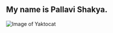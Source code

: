 ## My name is Pallavi Shakya. 
![Image of Yaktocat](https://octodex.github.com/images/yaktocat.png)
